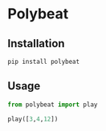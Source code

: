 # Polybeat

## Installation
```shell
pip install polybeat
```

## Usage
```python
from polybeat import play

play([3,4,12])
```
